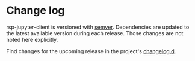 # Change log

rsp-jupyter-client is versioned with [semver](https://semver.org/). Dependencies are updated to the latest available version during each release. Those changes are not noted here explicitly.

Find changes for the upcoming release in the project's [changelog.d](https://github.com/lsst-sqre/rsp-jupyter-client/tree/main/changelog.d/).

<!-- scriv-insert-here -->
